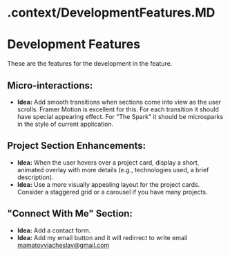 # .context/DevelopmentFeatures.MD 

# Development Features

These are the features for the development in the feature.

## Micro-interactions:

*   **Idea:** Add smooth transitions when sections come into view as the user scrolls. Framer Motion is excellent for this. For each transition it should have special appearing effect. For "The Spark" it should be microsparks in the style of current application. 


## Project Section Enhancements:

*   **Idea:** When the user hovers over a project card, display a short, animated overlay with more details (e.g., technologies used, a brief description).
*   **Idea:** Use a more visually appealing layout for the project cards. Consider a staggered grid or a carousel if you have many projects.

## "Connect With Me" Section:

*   **Idea:** Add a contact form.
*   **Idea:** Add my email button and it will redirrect to write email mamatovviacheslav@gmail.com 

